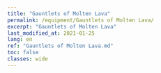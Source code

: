 ```yaml
---
title: "Gauntlets of Molten Lava"
permalink: /equipment/Gauntlets of Molten Lava/
excerpt: "Gauntlets of Molten Lava"
last_modified_at: 2021-01-25
lang: en
ref: "Gauntlets of Molten Lava.md"
toc: false
classes: wide
---
```


